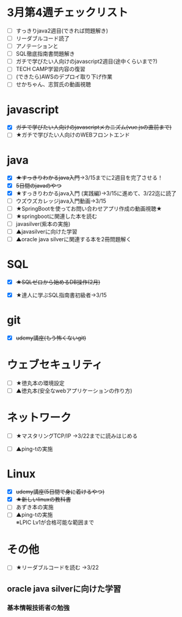 # 3月第4週チェックリスト
- [ ] すっきりjava2週目(できれば問題解き)
- [ ] リーダブルコード読了
- [ ] アノテーションと
- [ ] SQL徹底指南書問題解き
- [ ] ガチで学びたい人向けのjavascript2週目(途中くらいまで?)
- [ ] TECH CAMP学習内容の復習
- [ ] (できたら)AWSのデプロイ取り下げ作業
- [ ] せかちゃん、志賀氏の動画視聴

# javascript
- [x] ~~ガチで学びたい人向けのjavascriptメカニズム(vue.jsの直前まで)~~
- [ ] ★ガチで学びたい人向けのWEBフロントエンド  

# java
- [x] ~~★すっきりわかるjava入門~~→3/15までに2週目を完了させる！
- [x] ~~5日間のjavaのやつ~~
- [x] ★すっきりわかるjava入門 (実践編)→3/15に進めて、3/22迄に読了
- [ ] ウズウズカレッジjava入門動画→3/15
- [ ] ★SpringBootを使ってお問い合わせアプリ作成の動画視聴★
- [ ] ★springbootに関連した本を読む
- [ ] javasilver(紫本の実施)
- [ ] ▲javasilverに向けた学習
- [ ] ▲oracle java silverに関連する本を2冊問題解く

# SQL
- [x] ~~★SQLゼロから始めるDB操作(2月)~~
- [x] ★達人に学ぶSQL指南書初級者→3/15


# git
- [x] ~~udemy講座(もう怖くないgit)~~

# ウェブセキュリティ
- [ ] ★徳丸本の環境設定  
- [ ] ▲徳丸本(安全なwebアプリケーションの作り方)

# ネットワーク
- [ ] ★マスタリングTCP/IP →3/22までに読みはじめる
- [ ] ▲ping-tの実施  


# Linux
- [x] ~~udemy講座(5日間で身に着けるやつ)~~
- [x] ~~★新しいlinuxの教科書~~
- [ ] あずき本の実施
- [ ] ▲ping-tの実施  
       ※LPIC Lv1が合格可能な範囲まで

# その他
- [ ] ★リーダブルコードを読む →3/22

## oracle java silverに向けた学習



### 基本情報技術者の勉強

